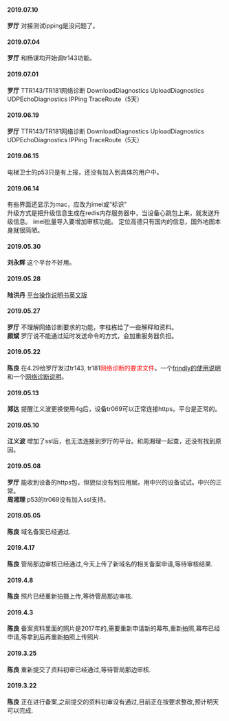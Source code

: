 
#### 2019.07.10
**罗厅**  对接测试ipping是没问题了。
#### 2019.07.04
**罗厅**  和杨谋均开始调tr143功能。
#### 2019.07.01
**罗厅**  TTR143/TR181网络诊断 DownloadDiagnostics UploadDiagnostics UDPEchoDiagnostics IPPing TraceRoute（5天）
#### 2019.06.19
**罗厅**  TTR143/TR181网络诊断 DownloadDiagnostics UploadDiagnostics UDPEchoDiagnostics IPPing TraceRoute（5天）
#### 2019.06.15
电梯卫士的p53只是有上报，还没有加入到具体的用户中。
#### 2019.06.14
有些界面还显示为mac，应改为imei或“标识”  
升级方式是把升级信息生成在redis内存服务器中，当设备心跳包上来，就发送升级信息。
imei批量导入要增加审核功能。
定位高德只有国内的信息，国外地图本身就很简陋。
#### 2019.05.30
**刘永辉** 这个平台不好用。
#### 2019.05.28
**陆洪丹** [平台操作说明书英文版](http://192.168.1.93:8000/%E6%B5%B7%E5%A4%96%E8%AE%BE%E5%A4%87%E7%AE%A1%E7%90%86%E5%B9%B3%E5%8F%B0/Function%20Operation%20Manual%20of%20ACS%2020190403.docx)
#### 2019.05.27
**罗厅**  不理解网络诊断要求的功能，李柱栋给了一些解释和资料。  
**颜斌**  罗厅说不能通过延时发送命令的方式，会加重服务器负担。
#### 2019.05.22
**陈良** 在4.29给罗厅发过tr143, tr181<font color=red>网络诊断的要求文件</font>。一个[frindly的使用说明](http://192.168.1.93:8000/FriendlyTR069管理平台使用说明.html)和一个[网络诊断说明](http://192.168.1.93:8000/TR143TR181网络诊断.html)。
#### 2019.05.13
**郑达** 提醒江义波更换使用4g后，设备tr069可以正常连接https。平台是正常的。
#### 2019.05.10
**江义波** 增加了ssl后，也无法连接到罗厅的平台。和周湘理一起查，还没有找到原因。
#### 2019.05.08
**罗厅** 能收到设备的https包，但貌似没有到应用层。用中兴的设备试试。中兴的正常。  
**周湘理** p53的tr069没有加入ssl支持。
#### 2019.05.05
**陈良** 域名备案已经通过.
#### 2019.4.17
**陈良** 管局那边审核已经通过,今天上传了新域名的相关备案申请,等待审核结果.
#### 2019.4.8 
**陈良** 照片已经重新拍摄上传,等待管局那边审核.
#### 2019.4.3
**陈良**  备案资料里面的照片是2017年的,需要重新申请新的幕布,重新拍照,幕布已经申请,等拿到后再重新拍照上传照片.
#### 2019.3.25
**陈良** 重新提交了资料初审已经通过,等待管局那边审核.
#### 2019.3.22
**陈良** 正在进行备案,之前提交的资料初审没有通过,目前正在按要求整改,预计明天可以完成.
